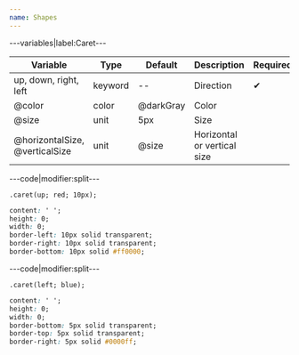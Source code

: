 ```yaml
---
name: Shapes
---
```


---variables|label:Caret---

| Variable | Type | Default | Description | Required |
| -- | -- | -- | -- | -- |
| up, down, right, left | keyword | -- | Direction | ✔ |
| @color | color | @darkGray | Color ||
| @size | unit | 5px | Size ||
| @horizontalSize, @verticalSize | unit | @size | Horizontal or vertical size ||

---code|modifier:split---

```less
.caret(up; red; 10px);
```

```css
content: ' ';
height: 0;
width: 0;
border-left: 10px solid transparent;
border-right: 10px solid transparent;
border-bottom: 10px solid #ff0000;
```

---code|modifier:split---

```less
.caret(left; blue);
```

```css
content: ' ';
height: 0;
width: 0;
border-bottom: 5px solid transparent;
border-top: 5px solid transparent;
border-right: 5px solid #0000ff;
```